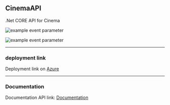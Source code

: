 ## CinemaAPI

.Net CORE API for Cinema 

![example event parameter](https://github.com/github/docs/actions/workflows/main.yml/badge.svg?event=pull_request)

![example event parameter](https://img.shields.io/apm/l/.netcoreapi?style=plastic)

***

### deployment link 

Deployment link on [Azure](https://mycinemaapirestful.azurewebsites.net/)

***
### Documentation


Documentation API link: [Documentation](https://documenter.getpostman.com/view/15533955/TzY6AaQ1)



